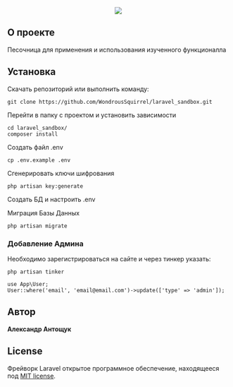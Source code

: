 <p align="center"><img src="https://laravel.com/assets/img/components/logo-laravel.svg"></p>

## О проекте

Песочница для применения и использования изученного функционалла
## Установка

Скачать репозиторий или выполнить команду:

```
git clone https://github.com/WondrousSquirrel/laravel_sandbox.git
```
Перейти в папку с проектом и установить зависимости

```
cd laravel_sandbox/
composer install
```

Создать файл .env
```
cp .env.example .env
```

Сгенерировать ключи шифрования

```
php artisan key:generate
```

Создать БД и настроить .env

Миграция Базы Данных

```
php artisan migrate
```

### Добавление Админа

Необходимо зарегистрироваться на сайте и через тинкер указать:

```
php artisan tinker

use App\User;
User::where('email', 'email@email.com')->update(['type' => 'admin']);
```


## Автор

**Александр Антощук**

## License

Фрейворк Laravel  открытое программное обеспечение, находящееся под [MIT license](https://opensource.org/licenses/MIT).